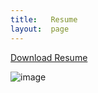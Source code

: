 ```yaml
---
title:   Resume
layout:  page
---
```

[Download Resume](_downloads/joshua-gaviola-resume.pdf)  

![image](https://github.com/gaviolajosh/blog/assets/44041134/926dbcc2-d5c8-4eae-9742-955bad768451)


